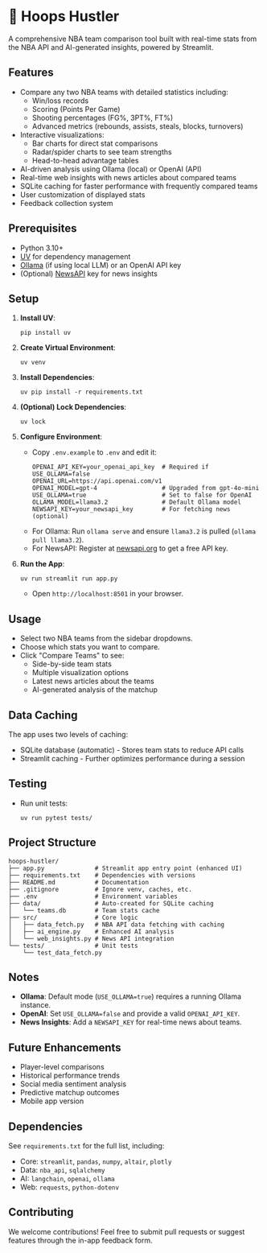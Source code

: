 # 🏀 Hoops Hustler

A comprehensive NBA team comparison tool built with real-time stats from the NBA API and AI-generated insights, powered by Streamlit.

## Features

- Compare any two NBA teams with detailed statistics including:
  - Win/loss records
  - Scoring (Points Per Game)
  - Shooting percentages (FG%, 3PT%, FT%)
  - Advanced metrics (rebounds, assists, steals, blocks, turnovers)
- Interactive visualizations:
  - Bar charts for direct stat comparisons
  - Radar/spider charts to see team strengths
  - Head-to-head advantage tables
- AI-driven analysis using Ollama (local) or OpenAI (API)
- Real-time web insights with news articles about compared teams
- SQLite caching for faster performance with frequently compared teams
- User customization of displayed stats
- Feedback collection system

## Prerequisites

- Python 3.10+
- [UV](https://github.com/astral-sh/uv) for dependency management
- [Ollama](https://ollama.ai/) (if using local LLM) or an OpenAI API key
- (Optional) [NewsAPI](https://newsapi.org/) key for news insights

## Setup

1. **Install UV**:

   ```
   pip install uv
   ```

2. **Create Virtual Environment**:

   ```
   uv venv
   ```

3. **Install Dependencies**:

   ```
   uv pip install -r requirements.txt
   ```

4. **(Optional) Lock Dependencies**:

   ```
   uv lock
   ```

5. **Configure Environment**:

   - Copy `.env.example` to `.env` and edit it:
     ```
     OPENAI_API_KEY=your_openai_api_key  # Required if USE_OLLAMA=false
     OPENAI_URL=https://api.openai.com/v1
     OPENAI_MODEL=gpt-4                  # Upgraded from gpt-4o-mini
     USE_OLLAMA=true                     # Set to false for OpenAI
     OLLAMA_MODEL=llama3.2               # Default Ollama model
     NEWSAPI_KEY=your_newsapi_key        # For fetching news (optional)
     ```
   - For Ollama: Run `ollama serve` and ensure `llama3.2` is pulled (`ollama pull llama3.2`).
   - For NewsAPI: Register at [newsapi.org](https://newsapi.org/) to get a free API key.

6. **Run the App**:
   ```
   uv run streamlit run app.py
   ```
   - Open `http://localhost:8501` in your browser.

## Usage

- Select two NBA teams from the sidebar dropdowns.
- Choose which stats you want to compare.
- Click "Compare Teams" to see:
  - Side-by-side team stats
  - Multiple visualization options
  - Latest news articles about the teams
  - AI-generated analysis of the matchup

## Data Caching

The app uses two levels of caching:
- SQLite database (automatic) - Stores team stats to reduce API calls
- Streamlit caching - Further optimizes performance during a session

## Testing

- Run unit tests:
  ```
  uv run pytest tests/
  ```

## Project Structure

```
hoops-hustler/
├── app.py              # Streamlit app entry point (enhanced UI)
├── requirements.txt    # Dependencies with versions
├── README.md           # Documentation
├── .gitignore          # Ignore venv, caches, etc.
├── .env                # Environment variables
├── data/               # Auto-created for SQLite caching
│   └── teams.db        # Team stats cache
├── src/                # Core logic
│   ├── data_fetch.py   # NBA API data fetching with caching
│   ├── ai_engine.py    # Enhanced AI analysis
│   └── web_insights.py # News API integration
└── tests/              # Unit tests
    └── test_data_fetch.py
```

## Notes

- **Ollama**: Default mode (`USE_OLLAMA=true`) requires a running Ollama instance.
- **OpenAI**: Set `USE_OLLAMA=false` and provide a valid `OPENAI_API_KEY`.
- **News Insights**: Add a `NEWSAPI_KEY` for real-time news about teams.

## Future Enhancements

- Player-level comparisons
- Historical performance trends
- Social media sentiment analysis
- Predictive matchup outcomes
- Mobile app version

## Dependencies

See `requirements.txt` for the full list, including:
- Core: `streamlit`, `pandas`, `numpy`, `altair`, `plotly`
- Data: `nba_api`, `sqlalchemy`
- AI: `langchain`, `openai`, `ollama`
- Web: `requests`, `python-dotenv`

## Contributing

We welcome contributions! Feel free to submit pull requests or suggest features through the in-app feedback form.
